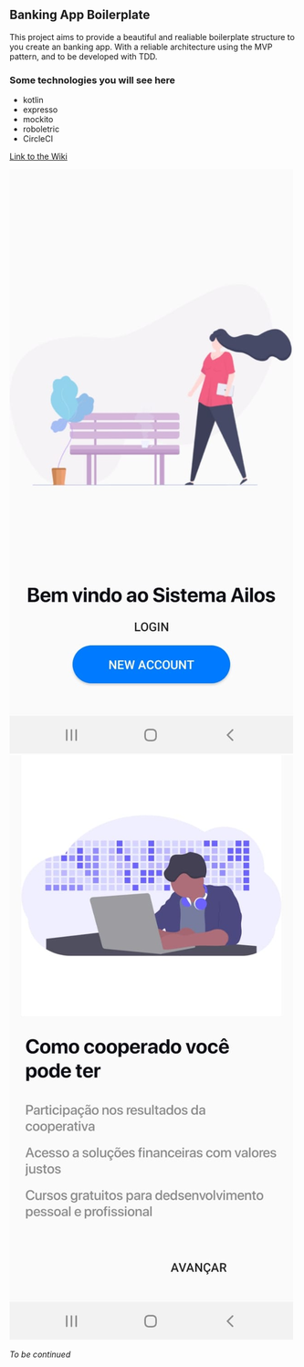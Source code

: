 ## Banking App Boilerplate
This project aims to provide a beautiful and realiable boilerplate structure to you create an banking app. With a reliable architecture using the MVP pattern, and to be developed with TDD.

### Some technologies you will see here
* kotlin
* expresso
* mockito
* roboletric
* CircleCI

[Link to the Wiki](https://github.com/natanloterio/BankingAppBoilerplate/wiki)

![](https://github.com/natanloterio/BankingAppBoilerplate/blob/master/github_images/Main.jpeg?raw=true)
![](https://github.com/natanloterio/BankingAppBoilerplate/blob/master/github_images/WhatYouCanHave.jpeg?raw=true)



_To be continued_

